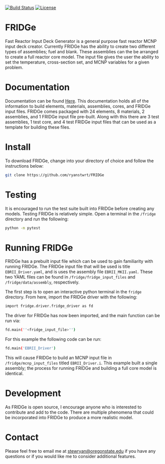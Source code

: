 [![Build Status](https://travis-ci.org/ryanstwrt/FRIDGe.svg?branch=master)](https://travis-ci.org/ryanstwrt/FRIDGe)
[![License](https://img.shields.io/badge/license-MIT-blue.svg)](https://opensource.org/licenses/MIT)

# FRIDGe
Fast Reactor Input Deck Generator is a general purpose fast reactor MCNP input deck creator.
Currently FRIDGe has the ability to create two different types of assemblies; fuel and blank.
These assemblies can the be arranged to create a full reactor core model.
The input file gives the user the ability to set the temperature, cross-section set, and MCNP variables for a given problem.

# Documentation

Documentation can be found [Here](https://ryanstwrt.github.io/FRIDGe/).
This documentation holds all of the information to build elements, materials, assemblies, cores, and FRIDGe input files.
FRIDGe comes packaged with 24 elements, 8 materials, 2 assemblies, and 1 FRIDGe input file pre-built.
Along with this there are 3 test assemblies, 1 test core, and 4 test FRIDGe input files that can be used as a template for building these files.

# Install

To download FRIDGe, change into your directory of choice and follow the instructions below:

```bash
git clone https://github.com/ryanstwrt/FRIDGe
```

# Testing

It is encouraged to run the test suite built into FRIDGe before creating any models. Testing FRIDGe is relatively simple.
Open a terminal in the ```/fridge``` directory and run the following:

```bash
python -m pytest
```

# Running FRIDGe

FRIDGe has a prebuilt input file which can be used to gain familiarity with running FRIDGe.
The FRIDGe input file that will be used is title ```EBRII_Driver.yaml```, and is uses the assembly file ```EBRII_MKII.yaml```.
These two YAML files can be found in ```/fridge/fridge_input_files``` and ```/fridge/data/assembly```, respectively.

The first step is to open an interactive python terminal in the ```fridge``` directory.
From here, import the FRIDGe driver with the following:
```bash
import fridge.driver.fridge_driver as fd
```
The driver for FRIDGe has now been imported, and the main function can be run via:
```bash
fd.main(''<fridge_input_file>'')
```
For this example the following code can be run:
```bash
fd.main('EBRII_Driver')
```
This will cause FRIDGe to build an MCNP input file in ```/fridge/mcnp_input_files``` titled ```EBRII_Driver.i```.
This example built a single assembly; the process for running FRIDGe and building a full core model is identical.

# Development

As FRIDGe is open source, I encourage anyone who is interested to contribute and add to the code.
There are multiple phenomena that could be incorporated into FRIDGe to produce a more realistic model.

# Contact

Please feel free to email me at stewryan@oregonstate.edu if you have any questions or if you would like me to consider additional features.